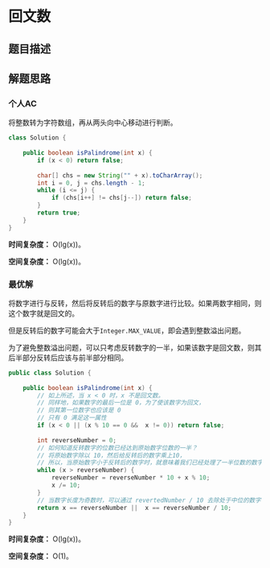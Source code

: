 # 回文数

## 题目描述

## 解题思路

### 个人AC

将整数转为字符数组，再从两头向中心移动进行判断。

```Java
class Solution {
    
    public boolean isPalindrome(int x) {
        if (x < 0) return false;
        
        char[] chs = new String("" + x).toCharArray();
        int i = 0, j = chs.length - 1;
        while (i <= j) {
            if (chs[i++] != chs[j--]) return false;
        }
        return true;
    }
}
```

**时间复杂度：** O(lg(x))。

**空间复杂度：** O(lg(x))。

### 最优解

将数字进行与反转，然后将反转后的数字与原数字进行比较。如果两数字相同，则这个数字就是回文的。

但是反转后的数字可能会大于`Integer.MAX_VALUE`，即会遇到整数溢出问题。

为了避免整数溢出问题，可以只考虑反转数字的一半，如果该数字是回文数，则其后半部分反转后应该与前半部分相同。

```Java
public class Solution {
    
    public boolean isPalindrome(int x) {
        // 如上所述，当 x < 0 时，x 不是回文数。
        // 同样地，如果数字的最后一位是 0，为了使该数字为回文，
        // 则其第一位数字也应该是 0
        // 只有 0 满足这一属性
        if (x < 0 || (x % 10 == 0 &&  x != 0)) return false;
        
        int reverseNumber = 0;
        // 如何知道反转数字的位数已经达到原始数字位数的一半？
        // 将原始数字除以 10，然后给反转后的数字乘上10，
        // 所以，当原始数字小于反转后的数字时，就意味着我们已经处理了一半位数的数字
        while (x > reverseNumber) {
            reverseNumber = reverseNumber * 10 + x % 10;
            x /= 10;
        }
        // 当数字长度为奇数时，可以通过 revertedNumber / 10 去除处于中位的数字
        return x == reverseNumber ||  x == reverseNumber / 10;
    }
}
```

**时间复杂度：** O(lg(x))。

**空间复杂度：** O(1)。